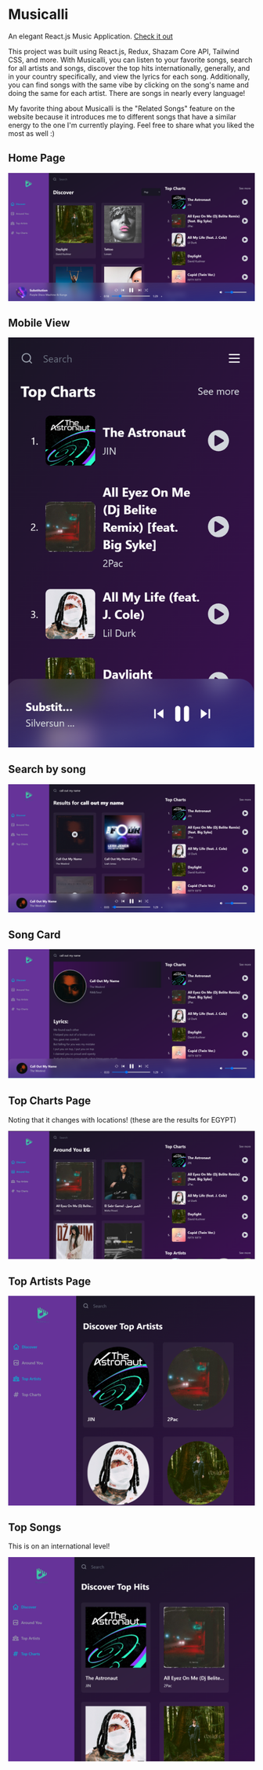 # Musicalli

An elegant React.js Music Application.
[Check it out](https://musicalli.netlify.app/)

This project was built using React.js, Redux, Shazam Core API, Tailwind CSS, and more. With Musicalli, you can listen to your favorite songs, search for all artists and songs, discover the top hits internationally, generally, and in your country specifically, and view the lyrics for each song. Additionally, you can find songs with the same vibe by clicking on the song's name and doing the same for each artist. There are songs in nearly every language!

My favorite thing about Musicalli is the "Related Songs" feature on the website because it introduces me to different songs that have a similar energy to the one I'm currently playing. Feel free to share what you liked the most as well :)

## Home Page
![Home](https://github.com/malak-elbanna/Musicalli/blob/main/Screenshots/homePage.png)

## Mobile View
![mobile](https://github.com/malak-elbanna/Musicalli/blob/main/Screenshots/mobileView.png)

## Search by song
![songSearch](https://github.com/malak-elbanna/Musicalli/blob/main/Screenshots/songSearch.png)

## Song Card
![songCard](https://github.com/malak-elbanna/Musicalli/blob/main/Screenshots/songCard.png)

## Top Charts Page
Noting that it changes with locations! (these are the results for EGYPT)

![topHits](https://github.com/malak-elbanna/Musicalli/blob/main/Screenshots/topHits.png)

## Top Artists Page
![topArtists](https://github.com/malak-elbanna/Musicalli/blob/main/Screenshots/topArtists.png)

## Top Songs
This is on an international level!

![topSongs](https://github.com/malak-elbanna/Musicalli/blob/main/Screenshots/topSongs.png)
